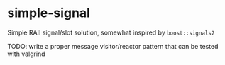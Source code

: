 # simple-signal
Simple RAII signal/slot solution, somewhat inspired by `boost::signals2`

TODO: write a proper message visitor/reactor pattern that can be tested with valgrind
